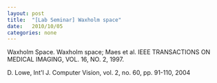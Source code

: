 ```yaml
---
layout: post
title:  "[Lab Seminar] Waxholm space"
date:   2010/10/05
categories: none
---
```




Waxholm Space. Waxholm space; Maes et al. IEEE TRANSACTIONS ON MEDICAL IMAGING, VOL. 16, NO. 2, 1997. 



D. Lowe, Int'l J. Computer Vision, vol. 2, no. 60, pp. 91-110, 2004







 


